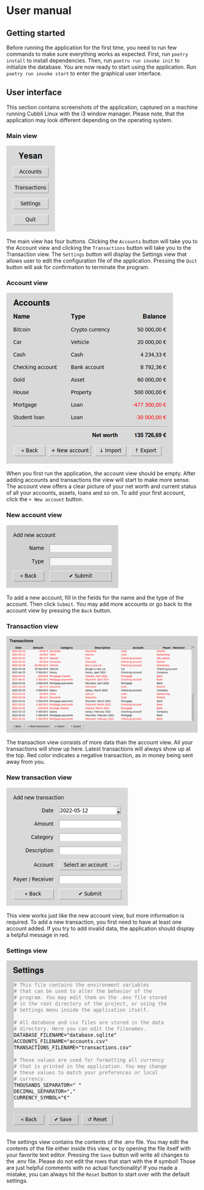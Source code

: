 # User manual

## Getting started

Before running the application for the first time, you need to run few commands to make sure everything works as expected. First, run `poetry install` to install dependencies. Then, run `poetru run invoke init` to initialize the database. You are now ready to start using the application. Run `poetry run invoke start` to enter the graphical user interface.

## User interface

This section contains screenshots of the application, captured on a machine running Cubbli Linux with the i3 window manager. Please note, that the application may look different depending on the operating system.

### Main view

![Screenshot of the main view](images/main_view.png)

The main view has four buttons. Clicking the `Accounts` button will take you to the Account view and clicking the `Transactions` button will take you to the Transaction view. The `Settings` button will display the Settings view that allows user to edit the configuration file of the application. Pressing the `Quit` button will ask for confirmation to terminate the program.

### Account view

![Screenshot of the account view](images/account_view.png)

When you first run the application, the account view should be empty. After adding accounts and transactions the view will start to make more sense. The account view offers a clear picture of your net worth and current status of all your accounts, assets, loans and so on. To add your first account, click the `+ New account` button.

### New account view

![Screenshot of the new account view](images/new_account_view.png)

To add a new account, fill in the fields for the name and the type of the account. Then click `Submit`. You may add more accounts or go back to the account view by pressing the `Back` button.

### Transaction view

![Screenshot of the transaction view](images/transaction_view.png)

The transaction view consists of more data than the account view. All your transactions will show up here. Latest transactions will always show up at the top. Red color indicates a negative transaction, as in money being sent away from you.

### New transaction view

![Screenshot of the new transaction view](images/new_transaction_view.png)

This view works just like the new account view, but more information is required. To add a new transaction, you first need to have at least one account added. If you try to add invalid data, the application should display a helpful message in red.

### Settings view

![Screenshot of the settings view](images/settings_view.png)

The settings view contains the contents of the .env file. You may edit the contents of the file either inside this view, or by opening the file itself with your favorite text editor. Pressing the `Save` button will write all changes to the .env file. Please do not edit the rows that start with the # symbol! Those are just helpful comments with no actual functionality! If you made a mistake, you can always hit the `Reset` button to start over with the default settings.
